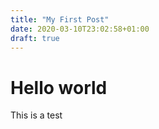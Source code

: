 ```yaml
---
title: "My First Post"
date: 2020-03-10T23:02:58+01:00
draft: true
---
```



# Hello world

This is a test
